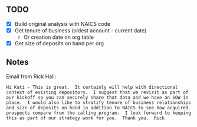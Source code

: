 ## TODO
- [x] Build original analysis with NAICS code
- [x] Get tenure of business (oldest account - current date)
    - Or creation date on org table
- [x] Get size of deposits on hand per org

## Notes
Email from Rick Hall:
```text
Hi Kati - This is great.  It certainly will help with directional context of existing depositors.  I suggest that we revisit as part of our kickoff so you can securely share that data and we have an SOW in place.  I would also like to stratify tenure of business relationships and size of deposits on hand in addition to NAICS to see how acquired prospects compare from the calling program.  I look forward to keeping this as part of our strategy work for you.  Thank you.  Rick  
```